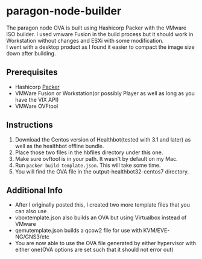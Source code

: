 # paragon-node-builder
   The paragon node OVA is built using Hashicorp Packer with the VMware ISO builder.  I used vmware Fusion in the build process but it should work in Workstation without changes and ESXi with some modification.  
   I went with a desktop product as I found it easier to compact the image size down after building.

   ## Prerequisites
   * Hashicorp [Packer](https://www.packer.io)
   * VMWare Fusion or Workstation(or possibly Player as well as long as you have the VIX API)
   * VMWare OVFtool

## Instructions
1) Download the Centos version of Healthbot(tested with 3.1 and later) as well as the healthbot offline bundle.
2) Place those two files in the hbfiles directory under this one.
3) Make sure ovftool is in your path. It wasn't by default on my Mac.
4) Run ```packer build template.json```. This will take some time.
5) You will find the OVA file in the output-healthbot32-centos7 directory.

## Additional Info
* After I originally posted this, I created two more template files that you can also use
* vboxtemplate.json also builds an OVA but using Virtualbox instead of VMware
* qemutemplate.json builds a qcow2 file for use with KVM/EVE-NG/GNS3/etc
* You are now able to use the OVA file generated by either hypervisor with either one(OVA options are set such that it should not error out)

